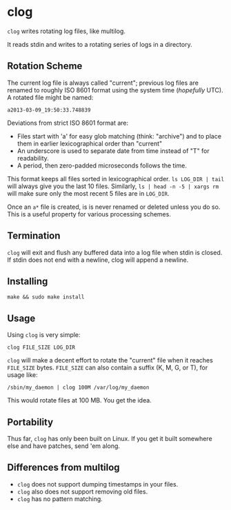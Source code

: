 clog
====

`clog` writes rotating log files, like multilog.

It reads stdin and writes to a rotating series of logs in a
directory.

Rotation Scheme
---------------

The current log file is always called "current"; previous log
files are renamed to roughly ISO 8601 format using the system
time (*hopefully* UTC).  A rotated file might be named:

    a2013-03-09_19:50:33.748839

Deviations from strict ISO 8601 format are:

 * Files start with 'a' for easy glob matching (think: "archive")
   and to place them in earlier lexicographical order than
   "current"
 * An underscore is used to separate date from time
   instead of "T" for readability.
 * A period, then zero-padded microseconds follows the time.

This format keeps all files sorted in lexicographical order.
`ls LOG_DIR | tail` will always give you the last 10 files.
Similarly, `ls | head -n -5 | xargs rm` will make sure only
the most recent 5 files are in `LOG_DIR`.

Once an `a*` file is created, is is never renamed or deleted
unless you do so.  This is a useful property for various
processing schemes.

Termination
-----------

`clog` will exit and flush any buffered data into a log file
when stdin is closed.  If stdin does not end with a newline, 
clog will append a newline.

Installing
----------

    make && sudo make install

Usage
-----

Using `clog` is very simple:

    clog FILE_SIZE LOG_DIR

`clog` will make a decent effort to rotate the "current" file
when it reaches `FILE_SIZE` bytes.  `FILE_SIZE` can also contain
a suffix (K, M, G, or T), for usage like:

    /sbin/my_daemon | clog 100M /var/log/my_daemon

This would rotate files at 100 MB.  You get the idea.

Portability
-----------

Thus far, `clog` has only been built on Linux.  If you get it built
somewhere else and have patches, send 'em along.

Differences from multilog
-------------------------

 * `clog` does not support dumping timestamps in your files.
 * `clog` also does not support removing old files.
 * `clog` has no pattern matching.
